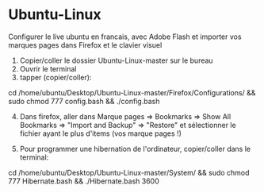 # Ubuntu-Linux
Configurer le live ubuntu en francais, avec Adobe Flash et importer vos marques pages dans Firefox et le clavier visuel

1. Copier/coller le dossier Ubuntu-Linux-master sur le bureau
2. Ouvrir le terminal
3. tapper (copier/coller):



cd /home/ubuntu/Desktop/Ubuntu-Linux-master/Firefox/Configurations/ && sudo chmod 777 config.bash && ./config.bash
        

		
4. Dans firefox, aller dans Marque pages => Bookmarks => Show All Bookmarks => "Import and Backup" => "Restore" et sélectionner le fichier ayant le plus d'items (vos marque pages !)

5. Pour programmer une hibernation de l'ordinateur, copier/coller dans le terminal:



cd /home/ubuntu/Desktop/Ubuntu-Linux-master/System/ && sudo chmod 777 Hibernate.bash && ./Hibernate.bash 3600
